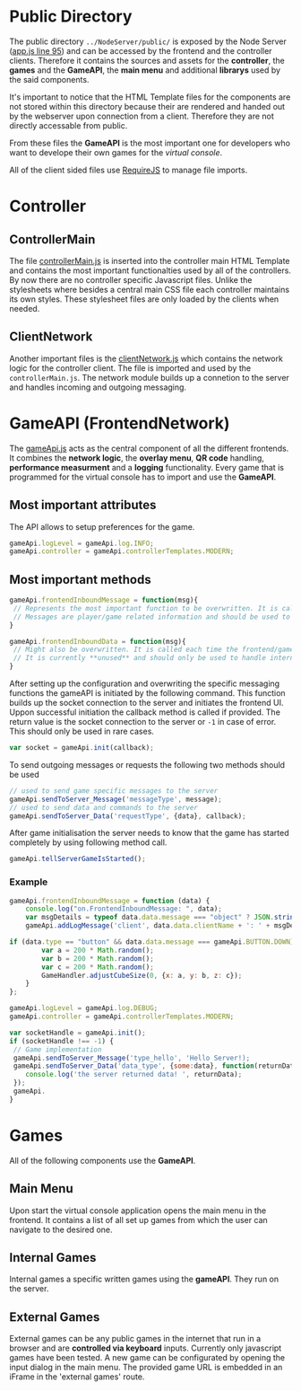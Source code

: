 # Public Directory
The public directory ```../NodeServer/public/``` is exposed by the Node Server ([app.js line 95](https://gitlab.homeset.de/fhKiel/virtual-console/blob/master/NodeServer/app.js#L95)) and can be accessed by the frontend and the controller clients.
Therefore it contains the sources and assets for the **controller**, the **games** and the **GameAPI**, the **main menu** and additional **librarys** used by the said components.

It's important to notice that the HTML Template files for the components are not stored within this directory because their are rendered and handed out by the webserver upon connection from a client. Therefore they are not directly accessable from public.

From these files the **GameAPI** is the most important one for developers who want to develope their own games for the *virtual console*.

All of the client sided files use [RequireJS](http://requirejs.org/) to manage file imports.

# Controller
## ControllerMain
The file [controllerMain.js](https://gitlab.homeset.de/fhKiel/virtual-console/blob/master/NodeServer/public/js/controllerJS/controllerMain.js) is inserted into the controller main HTML Template and contains the most important functionalties used by all of the controllers. By now there are no controller specific Javascript files. Unlike the stylesheets where besides a central main CSS file each controller maintains its own styles. These stylesheet files are only loaded by the clients when needed.
## ClientNetwork
Another important files is the [clientNetwork.js](https://gitlab.homeset.de/fhKiel/virtual-console/blob/master/NodeServer/public/js/controllerJS/clientNetwork.js) which contains the network logic for the controller client. The file is imported and used by the ```controllerMain.js```. The network module builds up a connetion to the server and handles incoming and outgoing messaging.
 
# GameAPI (FrontendNetwork)
The [gameApi.js](https://gitlab.homeset.de/fhKiel/virtual-console/blob/master/NodeServer/public/js/gameApi.js) acts as the central component of all the different frontends. It combines the **network logic**, the **overlay menu**, **QR code** handling, **performance measurment** and a **logging** functionality.
Every game that is programmed for the virtual console has to import and use the **GameAPI**. 

## Most important attributes
The API allows to setup preferences for the game.
```javascript
gameApi.logLevel = gameApi.log.INFO;
gameApi.controller = gameApi.controllerTemplates.MODERN;
```

## Most important methods

```javascript
gameApi.frontendInboundMessage = function(msg){
 // Represents the most important function to be overwritten. It is called each time the frontend/game receives a message from the server.
 // Messages are player/game related information and should be used to controll the game.
}
```
```javascript
gameApi.frontendInboundData = function(msg){
 // Might also be overwritten. It is called each time the frontend/game receives data from the server. 
 // It is currently **unused** and should only be used to handle internal, game-unrelated commands.
}
```
After setting up the configuration and overwriting the specific messaging functions the gameAPI is initiated by the following command.
This function builds up the socket connection to the server and initiates the frontend UI. Uppon successful initiation the callback method is called if provided.
The return value is the socket connection to the server or ```-1``` in case of error. This should only be used in rare cases.
```javascript
var socket = gameApi.init(callback);
```

To send outgoing messages or requests the following two methods should be used
```javascript
// used to send game specific messages to the server
gameApi.sendToServer_Message('messageType', message);
// used to send data and commands to the server
gameApi.sendToServer_Data('requestType', {data}, callback);
```

After game initialisation the server needs to know that the game has started completely by using following method call.
```javascript
gameApi.tellServerGameIsStarted();
```

### Example
```javascript
gameApi.frontendInboundMessage = function (data) {
    console.log("on.FrontendInboundMessage: ", data);
    var msgDetails = typeof data.data.message === "object" ? JSON.stringify(data.data.message) : data.data.message;
    gameApi.addLogMessage('client', data.data.clientName + ': ' + msgDetails);

if (data.type == "button" && data.data.message === gameApi.BUTTON.DOWN) {
        var a = 200 * Math.random();
        var b = 200 * Math.random();
        var c = 200 * Math.random();
        GameHandler.adjustCubeSize(0, {x: a, y: b, z: c});
    }
};

gameApi.logLevel = gameApi.log.DEBUG;
gameApi.controller = gameApi.controllerTemplates.MODERN;

var socketHandle = gameApi.init();
if (socketHandle !== -1) {
 // Game implementation
 gameApi.sendToServer_Message('type_hello', 'Hello Server!);
 gameApi.sendToServer_Data('data_type', {some:data}, function(returnData){
    console.log('the server returned data! ', returnData);
 });
 gameApi.
}
```

# Games
All of the following components use the **GameAPI**.
## Main Menu
Upon start the virtual console application opens the main menu in the frontend. It contains a list of all set up games from which the user can navigate to the desired one.
## Internal Games
Internal games a specific written games using the **gameAPI**. They run on the server.
## External Games
External games can be any public games in the internet that run in a browser and are **controlled via keyboard** inputs. Currently only javascript games have been tested.
A new game can be configurated by opening the input dialog in the main menu. The provided game URL is embedded in an iFrame in the 'external games' route.